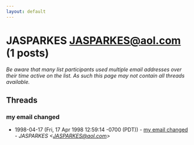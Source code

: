```yaml
---
layout: default
---
```


# JASPARKES <JASPARKES@aol.com> (1 posts)

_Be aware that many list participants used multiple email addresses over their time active on the list. As such this page may not contain all threads available._

## Threads

### my email changed
+ 1998-04-17 (Fri, 17 Apr 1998 12:59:14 -0700 (PDT)) - [my email changed](/archive/1998/04/e1dbf09d00727eb3e48b084ff7d2ee356eb48f52a1fb419822811d2d7b2fbe1c) - _JASPARKES \<JASPARKES@aol.com\>_


